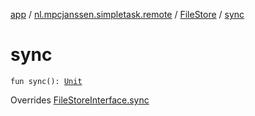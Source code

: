 [app](../../index.md) / [nl.mpcjanssen.simpletask.remote](../index.md) / [FileStore](index.md) / [sync](.)

# sync

`fun sync(): `[`Unit`](https://kotlinlang.org/api/latest/jvm/stdlib/kotlin/-unit/index.html)

Overrides [FileStoreInterface.sync](../-file-store-interface/sync.md)


